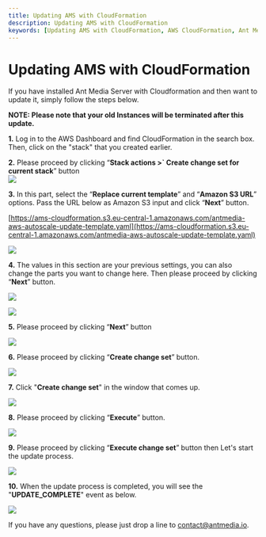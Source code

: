 ```yaml
---
title: Updating AMS with CloudFormation 
description: Updating AMS with CloudFormation
keywords: [Updating AMS with CloudFormation, AWS CloudFormation, Ant Media Server Documentation, Ant Media Server Tutorials]
---
```


# Updating AMS with CloudFormation

If you have installed Ant Media Server with Cloudformation and then want to update it, simply follow the steps below.

**NOTE: Please note that your old Instances will be terminated after this update.**

**1.** Log in to the AWS Dashboard and find CloudFormation in the search box. Then, click on the "stack" that you created earlier.

**2.** Please proceed by clicking “**Stack actions >` Create change set for current stack**” button  
![](@site/static/img/image-1648408340505.png)

**3.** In this part, select the “**Replace current template**” and “**Amazon S3 URL**” options. Pass the URL below as Amazon S3 input and click “**Next**” button.

[https://ams-cloudformation.s3.eu-central-1.amazonaws.com/antmedia-aws-autoscale-update-template.yaml](https://ams-cloudformation.s3.eu-central-1.amazonaws.com/antmedia-aws-autoscale-update-template.yaml)

![](@site/static/img/image-1648408390850.png)

**4.** The values in this section are your previous settings, you can also change the parts you want to change here. Then please proceed by clicking “**Next**” button.

![](@site/static/img/image-1648408489675.png)

![](@site/static/img/image-1648408511839.png)

**5.** Please proceed by clicking “**Next**” button

![](@site/static/img/image-1648408532875.png)

**6.** Please proceed by clicking “**Create change set**” button.

![](@site/static/img/image-1648408556782.png)

**7.** Click "**Create change set**" in the window that comes up.

![](@site/static/img/image-1648408574196.png)

**8.** Please proceed by clicking “**Execute**” button.

![](@site/static/img/image-1648408591135.png)

**9.** Please proceed by clicking “**Execute change set**” button then Let's start the update process.

![](@site/static/img/image-1648408610018.png)

**10.** When the update process is completed, you will see the "**UPDATE\_COMPLETE**" event as below.

![](@site/static/img/image-1648408625725.png)

If you have any questions, please just drop a line to [contact@antmedia.io](mailto:contact@antmedia.io).